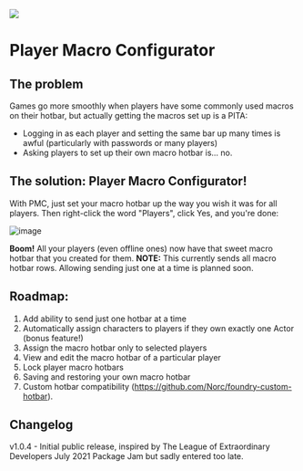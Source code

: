 ![](https://img.shields.io/badge/Foundry-v0.8.6-informational)
<!--- Downloads @ Latest Badge -->
<!--- replace <user>/<repo> with your username/repository -->
<!--- ![Latest Release Download Count](https://img.shields.io/github/downloads/Norc/player-configurator/latest/module.zip) -->

<!--- Forge Bazaar Install % Badge -->
<!--- replace <your-module-name> with the `name` in your manifest -->
<!--- ![Forge Installs](https://img.shields.io/badge/dynamic/json?label=Forge%20Installs&query=package.installs&suffix=%25&url=https%3A%2F%2Fforge-vtt.com%2Fapi%2Fbazaar%2Fpackage%2Fplayer-configurator&colorB=4aa94a) -->


# Player Macro Configurator

## The problem
Games go more smoothly when players have some commonly used macros on their hotbar, but actually getting the macros set up is a PITA:
* Logging in as each player and setting the same bar up many times is awful (particularly with passwords or many players)
* Asking players to set up their own macro hotbar is... no.

## The solution: Player Macro Configurator!
With PMC, just set your macro hotbar up the way you wish it was for all players. Then right-click the word "Players", click Yes, and you're done:

![image](https://user-images.githubusercontent.com/64667579/126040107-f4da9e9c-32d1-4c13-84c5-543ae304e1e6.png)

**Boom!** All your players (even offline ones) now have that sweet macro hotbar that you created for them.
**NOTE:** This currently sends all macro hotbar rows. Allowing sending just one at a time is planned soon.

## Roadmap:
1. Add ability to send just one hotbar at a time
2. Automatically assign characters to players if they own exactly one Actor (bonus feature!)
3. Assign the macro hotbar only to selected players
4. View and edit the macro hotbar of a particular player
5. Lock player macro hotbars
6. Saving and restoring your own macro hotbar
7. Custom hotbar compatibility (https://github.com/Norc/foundry-custom-hotbar).

## Changelog

v1.0.4 - Initial public release, inspired by The League of Extraordinary Developers July 2021 Package Jam but sadly entered too late.

